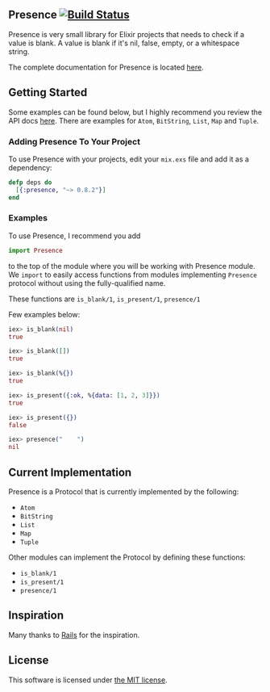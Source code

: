## Presence [![Build Status](https://circleci.com/gh/wnuqui/presence.svg?style=shield&circle-token=:circle-token "Build Status")](https://circleci.com/gh/wnuqui/presence)

Presence is very small library for Elixir projects that needs to check if a value is blank. A value is blank if it's nil, false, empty, or a whitespace string.

The complete documentation for Presence is located [here](https://hexdocs.pm/presence).

## Getting Started

Some examples can be found below, but I highly recommend you review the
API docs [here](https://hexdocs.pm/presence). There are examples for `Atom`, `BitString`, `List`, `Map` and `Tuple`.

### Adding Presence To Your Project

To use Presence with your projects, edit your `mix.exs` file and add it as a dependency:

```elixir
defp deps do
  [{:presence, "~> 0.8.2"}]
end
```

### Examples

To use Presence, I recommend you add
```elixir
import Presence
```
to the top of the module where you will be working with Presence module. We `import` to easily access functions from modules implementing `Presence` protocol without using the fully-qualified name.

These functions are `is_blank/1`, `is_present/1`, `presence/1`

Few examples below:

```elixir
iex> is_blank(nil)
true
```

```elixir
iex> is_blank([])
true
```

```elixir
iex> is_blank(%{})
true
```

```elixir
iex> is_present({:ok, %{data: [1, 2, 3]}})
true
```

```elixir
iex> is_present({})
false
```

```elixir
iex> presence("    ")
nil
```

## Current Implementation

Presence is a Protocol that is currently implemented by the following:
- `Atom`
- `BitString`
- `List`
- `Map`
- `Tuple`

Other modules can implement the Protocol by defining these functions:
- `is_blank/1`
- `is_present/1`
- `presence/1`

## Inspiration

Many thanks to [Rails](http://rubyonrails.org/) for the inspiration.

## License

This software is licensed under [the MIT license](LICENSE.md).
